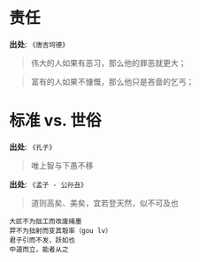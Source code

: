 # 责任

__出处__: `《唐吉坷德》`

> 伟大的人如果有恶习，那么他的罪恶就更大；

> 富有的人如果不慷慨，那么他只是吝啬的乞丐；

# 标准 vs. 世俗

__出处__: `《孔子》`

> 唯上智与下愚不移

__出处__: `《孟子 - 公孙丑》`

> 道则高矣、美矣，宜若登天然，似不可及也

```
大匠不为拙工而改废绳墨
羿不为拙射而变其彀率（gou lv）
君子引而不发，跃如也
中道而立，能者从之
```
